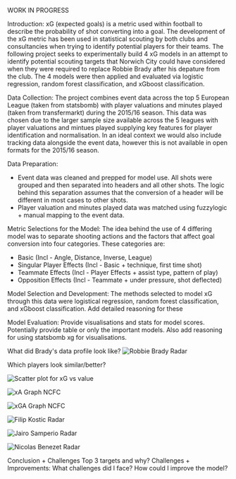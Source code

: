 WORK IN PROGRESS


Introduction:
xG (expected goals) is a metric used within football to describe the probability of shot converting into a goal. The development of the xG metric has been used in statistical scouting by both clubs and consultancies when trying to identify potential players for their teams. The following project seeks to experimentally build 4 xG models in an attempt to identify potential scouting targets that Norwich City could have considered when they were required to replace Robbie Brady after his depature from the club. The 4 models were then applied and evaluated via logistic regression, random forest classification, and xGboost classification.

Data Collection:
The project combines event data across the top 5 European League (taken from statsbomb) with player valuations and minutes played (taken from transfermarkt) during the 2015/16 season. This data was chosen due to the larger sample size available across the 5 leagues with player valuations and mintues played supplying key features for player identification and normalisation. In an ideal context we would also include tracking data alongside the event data, however this is not available in open formats for the 2015/16 season.

Data Preparation:
- Event data was cleaned and prepped for model use. All shots were grouped and then separated into headers and all other shots. The logic behind this separation assumes that the conversion of a header will be different in most cases to other shots.
- Player valuation and minutes played data was matched using fuzzylogic + manual mapping to the event data.

Metric Selections for the Model:
The idea behind the use of 4 differing model was to separate shooting actions and the factors that affect goal conversion into four categories. These categories are:
- Basic (Incl - Angle, Distance, Inverse, League)
- Singular Player Effects (Incl - Basic + technique, first time shot)
- Teammate Effects (Incl - Player Effects + assist type, pattern of play)
- Opposition Effects (Incl - Teammate + under pressure, shot deflected)

Model Selection and Development:
The methods selected to model xG through this data were logistical regression, random forest classification, and xGboost classification. 
Add detailed reasoning for these

Model Evaluation:
Provide visualisations and stats for model scores. Potentially provide table or only the important models. Also add  reasoning for using statsbomb xg for visualisations.


What did Brady's data profile look like?
![Robbie Brady Radar](https://github.com/Jmann777/NCFC-Scouting-Project/assets/87671742/30b804c7-32a1-4094-91d4-9e11f7227292)


Which players look similar/better?

![Scatter plot for xG vs value](https://github.com/Jmann777/NCFC-Scouting-Project/assets/87671742/7e8e07f4-82c2-43f9-a16b-fa52286a75f2)

![xA Graph NCFC](https://github.com/Jmann777/NCFC-Scouting-Project/assets/87671742/267afb49-0073-4424-8d32-f4562af098c2)

![xGA Graph NCFC](https://github.com/Jmann777/NCFC-Scouting-Project/assets/87671742/55dc02b7-f15c-4bc4-b18c-8bcf1860ffc2)

![Filip Kostic Radar](https://github.com/Jmann777/NCFC-Scouting-Project/assets/87671742/9721d8e1-55ff-41ec-bf1e-9bda3f764a97)

![Jairo Samperio Radar](https://github.com/Jmann777/NCFC-Scouting-Project/assets/87671742/f66a3cc7-4ca3-4800-8ffe-a2f583d469de)

![Nicolas Benezet Radar](https://github.com/Jmann777/NCFC-Scouting-Project/assets/87671742/52f6f6bf-96ee-4d1f-8394-fef6187ded08)


Conclusion + Challenges
Top 3 targets and why?
Challenges + Improvements:
What challenges did I face? How could I improve the model? 
